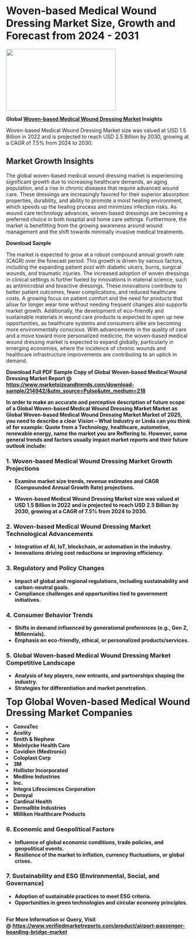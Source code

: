 <H1>Woven-based Medical Wound Dressing Market Size, Growth and Forecast from 2024 - 2031</H1><img class="aligncenter size-medium wp-image-584254" src="https://thirdeyenews.in/wp-content/uploads/2024/09/Global-Market-Research-300x168.jpeg" alt="" width="300" height="168" /><p><strong>Global&nbsp;<a href="https://www.marketsizeandtrends.com/download-sample/214942/&amp;utm_source=Pulse&amp;utm_medium=218">Woven-based Medical Wound Dressing Market</a> Insights</strong></p><p>Woven-based Medical Wound Dressing Market size was valued at USD 1.5 Billion in 2022 and is projected to reach USD 2.5 Billion by 2030, growing at a CAGR of 7.5% from 2024 to 2030.</p><p><h2>Market Growth Insights</h2> The global woven-based medical wound dressing market is experiencing significant growth due to increasing healthcare demands, an aging population, and a rise in chronic diseases that require advanced wound care. These dressings are increasingly favored for their superior absorption properties, durability, and ability to promote a moist healing environment, which speeds up the healing process and minimizes infection risks. As wound care technology advances, woven-based dressings are becoming a preferred choice in both hospital and home care settings. Furthermore, the market is benefitting from the growing awareness around wound management and the shift towards minimally invasive medical treatments. <p><strong>Download Sample</strong></p> The market is expected to grow at a robust compound annual growth rate (CAGR) over the forecast period. This growth is driven by various factors, including the expanding patient pool with diabetic ulcers, burns, surgical wounds, and traumatic injuries. The increased adoption of woven dressings in clinical settings is further fueled by innovations in material science, such as antimicrobial and bioactive dressings. These innovations contribute to better patient outcomes, fewer complications, and reduced healthcare costs. A growing focus on patient comfort and the need for products that allow for longer wear time without needing frequent changes also supports market growth. Additionally, the development of eco-friendly and sustainable materials in wound care products is expected to open up new opportunities, as healthcare systems and consumers alike are becoming more environmentally conscious. With advancements in the quality of care and a move toward more personalized medicine, the woven-based medical wound dressing market is expected to expand globally, particularly in emerging economies, where the incidence of chronic wounds and healthcare infrastructure improvements are contributing to an uptick in demand. <p><strong></p><p><span class=""><strong>Download Full PDF Sample Copy of Global Woven-based Medical Wound Dressing Market Report</strong> @ <a href="https://www.marketsizeandtrends.com/download-sample/214942/&amp;utm_source=Pulse&amp;utm_medium=218" target="_blank">https://www.marketsizeandtrends.com/download-sample/214942/&amp;utm_source=Pulse&amp;utm_medium=218</a></span></p><p>In order to make an accurate and perceptive description of future scope of a Global&nbsp;Woven-based Medical Wound Dressing Market Market as Global&nbsp;Woven-based Medical Wound Dressing Market Market of 2025, you need to describe a clear Vision &ndash; What Industry or Linda can you think of for example: Quote from a Technology, healthcare, automotive, renewable energy, name the market you are Reffering to. However, some general trends and factors usually impact market reports and their future outlook include:</p><h3>1.&nbsp;<strong>Woven-based Medical Wound Dressing Market Growth Projections</strong></h3><ul><li>Examine market size trends, revenue estimates and CAGR (Compounded Annual Growth Rate) projections.</li><li><p>Woven-based Medical Wound Dressing Market size was valued at USD 1.5 Billion in 2022 and is projected to reach USD 2.5 Billion by 2030, growing at a CAGR of 7.5% from 2024 to 2030.</p></li></ul><h3>2.&nbsp;<strong>Woven-based Medical Wound Dressing Market Technological Advancements</strong></h3><ul><li>Integration of AI, IoT, blockchain, or automation in the industry.</li><li>Innovations driving cost reductions or improving efficiency.</li></ul><h3>3.&nbsp;<strong>Regulatory and Policy Changes</strong></h3><ul><li>Impact of global and regional regulations, including sustainability and carbon-neutral goals.</li><li>Compliance challenges and opportunities tied to government initiatives.</li></ul><h3>4.&nbsp;<strong>Consumer Behavior Trends</strong></h3><ul><li>Shifts in demand influenced by generational preferences (e.g., Gen Z, Millennials).</li><li>Emphasis on eco-friendly, ethical, or personalized products/services.</li></ul><h3>5.&nbsp;<strong>Global Woven-based Medical Wound Dressing Market Competitive Landscape</strong></h3><ul><li>Analysis of key players, new entrants, and partnerships shaping the industry.</li><li>Strategies for differentiation and market penetration.</li></ul><p data-pm-slice="1 1 []"><span style="color: inherit; font-family: inherit; font-size: 25px;">Top Global Woven-based Medical Wound Dressing Market Companies</span></p><div class="" data-test-id=""><p><li>ConvaTec</li><li> Acelity</li><li> Smith & Nephew</li><li> Molnlycke Health Care</li><li> Covidien (Medtronic)</li><li> Coloplast Corp</li><li> 3M</li><li> Hollister Incorporated</li><li> Medline Industries</li><li> Inc.</li><li> Integra Lifesciences Corporation</li><li> Deroyal</li><li> Cardinal Health</li><li> DermaRite Industries</li><li> Milliken Healthcare Products</li></p></div><h3>6.&nbsp;<strong>Economic and Geopolitical Factors</strong></h3><ul><li>Influence of global economic conditions, trade policies, and geopolitical events.</li><li>Resilience of the market to inflation, currency fluctuations, or global crises.</li></ul><h3>7.&nbsp;<strong>Sustainability and ESG (Environmental, Social, and Governance)</strong></h3><ul><li>Adoption of sustainable practices to meet ESG criteria.</li><li>Opportunities in green technologies and circular economy principles.</li></ul><h2><strong style="font-size: 14px;">For More Information or Query, Visit @&nbsp;</strong><a style="background-color: #ffffff; font-size: 14px;" href="https://www.marketsizeandtrends.com/report/woven-based-medical-wound-dressing-market/" target="_blank">https://www.verifiedmarketreports.com/product/airport-passenger-boarding-bridge-market</a></h2>
